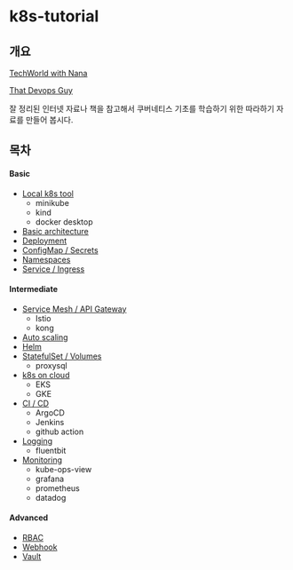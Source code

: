 k8s-tutorial
===============

개요
---
[TechWorld with Nana](https://www.youtube.com/c/TechWorldwithNana)

[That Devops Guy](https://www.youtube.com/c/MarcelDempers)

잘 정리된 인터넷 자료나 책을 참고해서 쿠버네티스 기초를 학습하기 위한 따라하기 자료를 만들어 봅시다.

목차
---
#### Basic
* [Local k8s tool]()
  - minikube
  - kind
  - docker desktop
* [Basic architecture]()
* [Deployment]()
* [ConfigMap / Secrets]()
* [Namespaces]()
* [Service / Ingress]()

#### Intermediate
* [Service Mesh / API Gateway]()
  - Istio
  - kong
* [Auto scaling]()
* [Helm]()
* [StatefulSet / Volumes]()
  - proxysql
* [k8s on cloud]()
  - EKS
  - GKE
* [CI / CD]()
  - ArgoCD
  - Jenkins
  - github action
* [Logging]()
  - fluentbit
* [Monitoring]()
  - kube-ops-view
  - grafana
  - prometheus
  - datadog  

#### Advanced
* [RBAC]()  
* [Webhook]()
* [Vault]()


